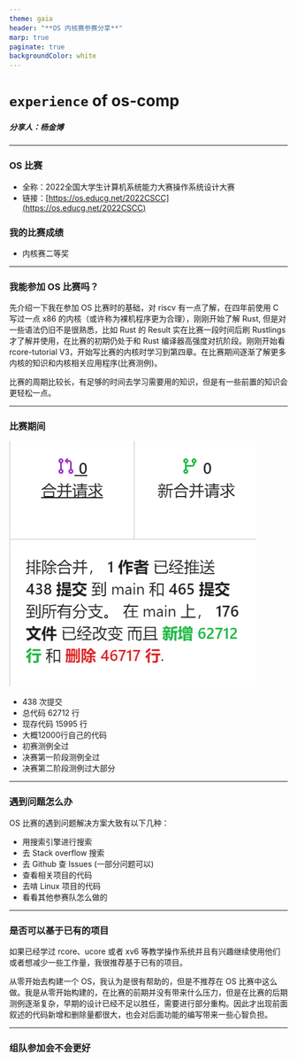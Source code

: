 ```yaml
---
theme: gaia
header: "**OS 内核赛参赛分享**"
marp: true
paginate: true
backgroundColor: white
---
```


<!-- _class: lead -->
# `experience` of os-comp
##### 分享人：杨金博

---
### OS 比赛

- 全称：2022全国大学生计算机系统能力大赛操作系统设计大赛
- 链接：[https://os.educg.net/2022CSCC](https://os.educg.net/2022CSCC)

### 我的比赛成绩

- 内核赛二等奖

---

### 我能参加 OS 比赛吗？

先介绍一下我在参加 OS 比赛时的基础，对 riscv 有一点了解，在四年前使用 C 写过一点 x86 的内核（或许称为裸机程序更为合理），刚刚开始了解 Rust, 但是对一些语法仍旧不是很熟悉，比如 Rust 的 Result 实在比赛一段时间后刷 Rustlings 才了解并使用，在比赛的初期仍处于和 Rust 编译器高强度对抗阶段。刚刚开始看 rcore-tutorial V3，开始写比赛的内核时学习到第四章。在比赛期间逐渐了解更多内核的知识和内核相关应用程序(比赛测例)。

比赛的周期比较长，有足够的时间去学习需要用的知识，但是有一些前置的知识会更轻松一点。

---

### 比赛期间


![bg right auto](comp/code.png)

- 438 次提交
- 总代码 62712 行
- 现存代码 15995 行
- 大概12000行自己的代码
- 初赛测例全过
- 决赛第一阶段测例全过
- 决赛第二阶段测例过大部分

---

### 遇到问题怎么办

OS 比赛的遇到问题解决方案大致有以下几种：

- 用搜索引擎进行搜索
- 去 Stack overflow 搜索
- 去 Github 查 Issues (一部分问题可以)
- 查看相关项目的代码
- 去啃 Linux 项目的代码
- 看看其他参赛队怎么做的

---

### 是否可以基于已有的项目

如果已经学过 rcore、ucore 或者 xv6 等教学操作系统并且有兴趣继续使用他们或者想减少一些工作量，我很推荐基于已有的项目。

从零开始去构建一个 OS，我认为是很有帮助的，但是不推荐在 OS 比赛中这么做。我是从零开始构建的，在比赛的前期并没有带来什么压力，但是在比赛的后期测例逐渐复杂，早期的设计已经不足以胜任，需要进行部分重构。因此才出现前面叙述的代码新增和删除量都很大，也会对后面功能的编写带来一些心智负担。

---

### 组队参加会不会更好